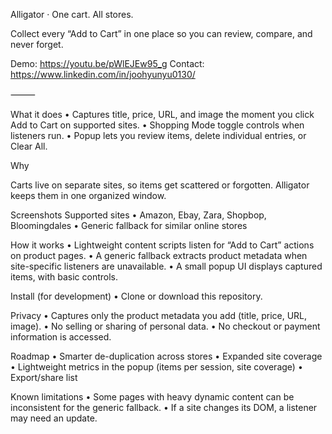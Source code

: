 Alligator · One cart. All stores.

Collect every “Add to Cart” in one place so you can review, compare, and never forget.

Demo: https://youtu.be/pWlEJEw95_g
Contact: https://www.linkedin.com/in/joohyunyu0130/

⸻

What it does
	•	Captures title, price, URL, and image the moment you click Add to Cart on supported sites.
	•	Shopping Mode toggle controls when listeners run.
	•	Popup lets you review items, delete individual entries, or Clear All.

Why

Carts live on separate sites, so items get scattered or forgotten. Alligator keeps them in one organized window.

Screenshots
Supported sites
	•	Amazon, Ebay, Zara, Shopbop, Bloomingdales
	•	Generic fallback for similar online stores

How it works
	•	Lightweight content scripts listen for “Add to Cart” actions on product pages.
	•	A generic fallback extracts product metadata when site-specific listeners are unavailable.
	•	A small popup UI displays captured items, with basic controls.

Install (for development)
	•	Clone or download this repository.

Privacy
	•	Captures only the product metadata you add (title, price, URL, image).
	•	No selling or sharing of personal data.
	•	No checkout or payment information is accessed.

Roadmap
	•	Smarter de-duplication across stores
	•	Expanded site coverage
	•	Lightweight metrics in the popup (items per session, site coverage)
	•	Export/share list

Known limitations
	•	Some pages with heavy dynamic content can be inconsistent for the generic fallback.
	•	If a site changes its DOM, a listener may need an update.
